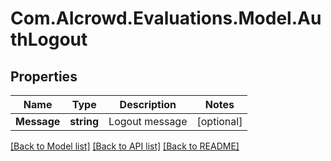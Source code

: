 # Com.AIcrowd.Evaluations.Model.AuthLogout
## Properties

Name | Type | Description | Notes
------------ | ------------- | ------------- | -------------
**Message** | **string** | Logout message | [optional] 

[[Back to Model list]](../README.md#documentation-for-models) [[Back to API list]](../README.md#documentation-for-api-endpoints) [[Back to README]](../README.md)

